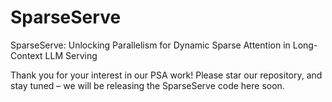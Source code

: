 # SparseServe
SparseServe: Unlocking Parallelism for Dynamic Sparse Attention in Long-Context LLM Serving

Thank you for your interest in our PSA work! Please star our repository, and stay tuned – we will be releasing the SparseServe code here soon.
